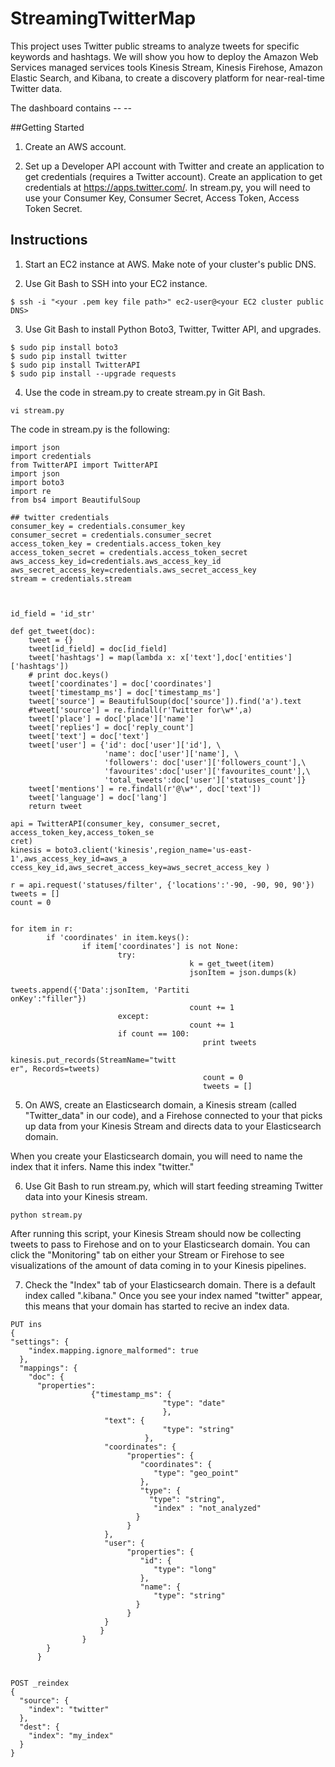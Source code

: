 # StreamingTwitterMap
This project uses Twitter public streams to analyze tweets for specific keywords and hashtags. We will show you how to deploy the Amazon Web Services managed services tools Kinesis Stream, Kinesis Firehose, Amazon Elastic Search, and Kibana, to create a discovery platform for near-real-time Twitter data.  

The dashboard contains -- --

##Getting Started

1. Create an AWS account.

2. Set up a Developer API account with Twitter and create an application to get credentials (requires a Twitter account).
	Create an application to get credentials at https://apps.twitter.com/. In stream.py, you will need to use your Consumer Key, Consumer Secret, Access Token, Access Token Secret.


## Instructions

1. Start an EC2 instance at AWS. Make note of your cluster's public DNS. 

2. Use Git Bash to SSH into your  EC2 instance.

```
$ ssh -i "<your .pem key file path>" ec2-user@<your EC2 cluster public DNS>
```

3. Use Git Bash to install Python Boto3, Twitter, Twitter API, and upgrades.

```
$ sudo pip install boto3
$ sudo pip install twitter
$ sudo pip install TwitterAPI
$ sudo pip install --upgrade requests
```

4. Use the code in stream.py to create stream.py in Git Bash.

```
vi stream.py
```
The code in stream.py is the following:

```
import json
import credentials
from TwitterAPI import TwitterAPI
import json
import boto3
import re
from bs4 import BeautifulSoup

## twitter credentials
consumer_key = credentials.consumer_key
consumer_secret = credentials.consumer_secret
access_token_key = credentials.access_token_key
access_token_secret = credentials.access_token_secret
aws_access_key_id=credentials.aws_access_key_id
aws_secret_access_key=credentials.aws_secret_access_key
stream = credentials.stream



id_field = 'id_str'

def get_tweet(doc):
    tweet = {}
    tweet[id_field] = doc[id_field]
    tweet['hashtags'] = map(lambda x: x['text'],doc['entities']['hashtags'])
    # print doc.keys()
    tweet['coordinates'] = doc['coordinates']
    tweet['timestamp_ms'] = doc['timestamp_ms']
    tweet['source'] = BeautifulSoup(doc['source']).find('a').text
    #tweet['source'] = re.findall(r'Twitter for\w*',a)
    tweet['place'] = doc['place']['name']
    tweet['replies'] = doc['reply_count']
    tweet['text'] = doc['text']
    tweet['user'] = {'id': doc['user']['id'], \
                     'name': doc['user']['name'], \
                     'followers': doc['user']['followers_count'],\
                     'favourites':doc['user']['favourites_count'],\
                     'total_tweets':doc['user']['statuses_count']}
    tweet['mentions'] = re.findall(r'@\w*', doc['text'])
    tweet['language'] = doc['lang']
    return tweet

api = TwitterAPI(consumer_key, consumer_secret, access_token_key,access_token_se
cret)
kinesis = boto3.client('kinesis',region_name='us-east-1',aws_access_key_id=aws_a
ccess_key_id,aws_secret_access_key=aws_secret_access_key )

r = api.request('statuses/filter', {'locations':'-90, -90, 90, 90'})
tweets = []
count = 0


for item in r:
        if 'coordinates' in item.keys():
                if item['coordinates'] is not None:
                        try:
                                        k = get_tweet(item)
                                        jsonItem = json.dumps(k)
                                        tweets.append({'Data':jsonItem, 'Partiti
onKey':"filler"})
                                        count += 1
                        except:
                                        count += 1
                        if count == 100:
                                           print tweets
                                           kinesis.put_records(StreamName="twitt
er", Records=tweets)
                                           count = 0
                                           tweets = []

```

5. On AWS, create an Elasticsearch domain, a Kinesis stream (called "Twitter_data" in our code), and a Firehose connected to your that picks up data from your Kinesis Stream and directs data to your Elasticsearch domain. 

When you create your Elasticsearch domain, you will need to name the index that it infers. Name this index "twitter."

6. Use Git Bash to run stream.py, which will start feeding streaming Twitter data into your Kinesis stream.

```
python stream.py
```
After running this script, your Kinesis Stream should now be collecting tweets to pass to Firehose and on to your Elasticsearch domain. You can click the "Monitoring" tab on either your Stream or Firehose to see visualizations of the amount of data coming in to your Kinesis pipelines. 

7. Check the "Index" tab of your Elasticsearch domain. There is a default index called ".kibana." Once you see your index named "twitter" appear, this means that your domain has started to recive an index data. 

```
PUT ins
{
"settings": {
    "index.mapping.ignore_malformed": true 
  },
  "mappings": {
    "doc": { 
      "properties": 
				  {"timestamp_ms": {
                                  "type": "date"
                                  },
                     "text": {
                                  "type": "string"
                              },
                     "coordinates": {
                          "properties": {
                             "coordinates": {
                                "type": "geo_point"
                             },
                             "type": {
                               "type": "string",
                                "index" : "not_analyzed"
                            }
                          }
                     },
                     "user": {
                          "properties": {
                             "id": {
                                "type": "long"
                             },
                             "name": {
                                "type": "string"
                            }
                          }
                     }
                    }
				}
        }
      }


POST _reindex
{
  "source": {
    "index": "twitter"
  },
  "dest": {
    "index": "my_index"
  }
}	
```
